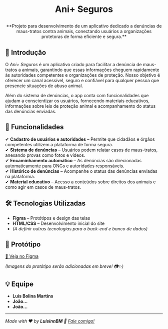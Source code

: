 # <p align="center">Ani+ Seguros</p>

<p align="center">**Projeto para desenvolvimento de um aplicativo dedicado a denúncias de maus-tratos contra animais, conectando usuários a organizações protetoras de forma eficiente e segura.**</p>

## 📖 Introdução

O *Ani+ Seguros* é um aplicativo criado para facilitar a denúncia de maus-tratos a animais, garantindo que essas informações cheguem rapidamente às autoridades competentes e organizações de proteção. Nosso objetivo é oferecer um canal acessível, seguro e confiável para qualquer pessoa que presencie situações de abuso animal.

Além do sistema de denúncias, o app conta com funcionalidades que ajudam a conscientizar os usuários, fornecendo materiais educativos, informações sobre leis de proteção animal e acompanhamento do status das denúncias enviadas.

## 📌 Funcionalidades

✔ **Cadastro de usuários e autoridades** – Permite que cidadãos e órgãos competentes utilizem a plataforma de forma segura.  
✔ **Sistema de denúncias** – Usuários podem relatar casos de maus-tratos, anexando provas como fotos e vídeos.  
✔ **Encaminhamento automático** – As denúncias são direcionadas automaticamente para ONGs e autoridades responsáveis.  
✔ **Histórico de denúncias** – Acompanhe o status das denúncias enviadas na plataforma.  
✔ **Material educativo** – Acesso a conteúdos sobre direitos dos animais e como agir em casos de maus-tratos.  

## 🛠️ Tecnologias Utilizadas

- **Figma** – Protótipos e design das telas  
- **HTML/CSS** – Desenvolvimento inicial do site  
- *(A definir outras tecnologias para o back-end e banco de dados)*  

## 🎨 Protótipo

[🔗 Veja no Figma](https://www.figma.com/file/2u8viKkqxSZaaJTj0XdkxG/Apresenta%C3%A7%C3%A3o-PMI---Jiic?node-id=0%3A1)

*(Imagens do protótipo serão adicionadas em breve! 📷✨)*

## 💡 Equipe

- **Luís Bolina Martins**  
- **João...**  
- **João...**  

---

_Made with ❤️ by **LuisinnBM** 👋 [Fale comigo!](https://www.linkedin.com/in/lucasaguiiar)_
